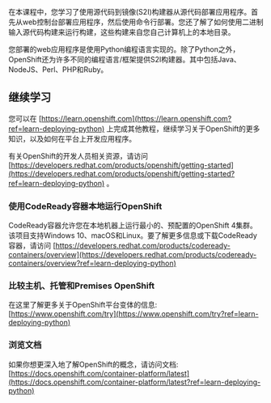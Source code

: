 在本课程中，您学习了使用源代码到镜像(S2I)构建器从源代码部署应用程序。首先从web控制台部署应用程序，然后使用命令行部署。您还了解了如何使用二进制输入源代码构建来运行构建，这些构建来自您自己计算机上的本地目录。

您部署的web应用程序是使用Python编程语言实现的。除了Python之外，OpenShift还为许多不同的编程语言/框架提供S2I构建器。其中包括Java、NodeJS、Perl、PHP和Ruby。

## 继续学习

您可以在 [https://learn.openshift.com](https://learn.openshift.com?ref=learn-deploying-python) 上完成其他教程，继续学习关于OpenShift的更多知识，以及如何在平台上开发应用程序。

有关OpenShift的开发人员相关资源，请访问 [https://developers.redhat.com/products/openshift/getting-started](https://developers.redhat.com/products/openshift/getting-started?ref=learn-deploying-python) 。

### 使用CodeReady容器本地运行OpenShift

CodeReady容器允许您在本地机器上运行最小的、预配置的OpenShift 4集群。该项目支持Windows 10、macOS和Linux。要了解更多信息或下载CodeReady容器，请访问 [https://developers.redhat.com/products/codeready-containers/overview](https://developers.redhat.com/products/codeready-containers/overview?ref=learn-deploying-python) 

### 比较主机、托管和Premises OpenShift

在这里了解更多关于OpenShift平台变体的信息: [https://www.openshift.com/try](https://www.openshift.com/try?ref=learn-deploying-python) 

### 浏览文档

如果你想更深入地了解OpenShift的概念，请访问文档: [https://docs.openshift.com/container-platform/latest](https://docs.openshift.com/container-platform/latest?ref=learn-deploying-python) 